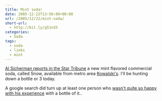 ```yaml
---
title: Mint soda!
date: 2005-12-22T13:50:09+00:00
url: /2005/12/22/mint-soda/
short-url:
  - http://bit.ly/g51nd3
categories:
  - Soda
tags:
  - soda
  - links
  - mint
---
```

<a href="http://www.startribune.com/stories/404/5795501.html">Al Sicherman reports in the Star Tribune</a> a new mint flavored commercial soda, called Snow, available from metro area <a href="http://www.kowalskis.com">Kowalski's</a>. I'll be hunting down a bottle or 3 today.

A google search did turn up at least one person who <a href="http://www.livejournal.com/users/jeremiahblatz/35120.html">wasn't quite so happy with his experience</a> with a bottle of it..